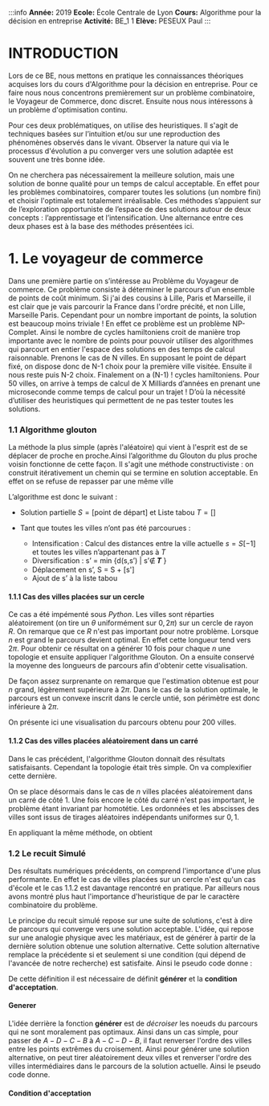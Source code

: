 :::info 
**Année:** 2019
**Ecole:** École Centrale de Lyon 
**Cours:** Algorithme pour la décision en entreprise
**Activité:** BE_1 1
**Elève:** PESEUX Paul
:::

# INTRODUCTION

Lors de ce BE, nous mettons en pratique les connaissances théoriques acquises lors du cours d'Algorithme pour la décision en entreprise. Pour ce faire nous nous concentrons premièrement sur un problème combinatoire, le Voyageur de Commerce, donc discret. Ensuite nous nous intéressons à un problème d'optimisation continu.

Pour ces deux problématiques, on utilise des heuristiques. Il s'agit de techniques basées sur l’intuition et/ou sur une reproduction des phénomènes observés dans le vivant. Observer la nature qui via le processus d'évolution a pu converger vers une solution adaptée est souvent une très bonne idée.

On ne cherchera pas nécessairement la meilleure solution, mais une solution de bonne qualité pour un temps de calcul acceptable. En effet pour les problèmes combinatoires, comparer toutes les solutions (un nombre fini) et choisir l'optimale est totalement irréalisable.
Ces méthodes s’appuient sur de l’exploration opportuniste de l’espace de des solutions autour de deux concepts : l’apprentissage et l’intensification. Une alternance entre ces deux phases est à la base des méthodes présentées ici.



# 1. Le voyageur de commerce
Dans une première partie on s’intéresse au Problème du Voyageur de commerce. Ce problème consiste à déterminer le parcours d'un ensemble de points de coût minimum.
Si j'ai des cousins à Lille, Paris et Marseille, il est clair que je vais parcourir la France dans l'ordre précité, et non Lille, Marseille Paris.
Cependant pour un nombre important de points, la solution est beaucoup moins triviale !
En effet ce problème est un problème NP-Complet. Ainsi le nombre de cycles hamiltoniens croit de manière trop importante avec le nombre de points pour pouvoir utiliser des algorithmes qui parcourt en entier l'espace des solutions en des temps de calcul raisonnable.
Prenons le cas de N villes. En supposant le point de départ fixé, on dispose donc de N-1 choix pour la première ville visitée. Ensuite il nous reste puis N-2 choix. Finalement on a (N-1) ! cycles hamiltoniens. Pour 50 villes, on arrive à temps de calcul de X Milliards d’années en prenant une microseconde comme temps de calcul pour un trajet ! D’où la nécessité d’utiliser des heuristiques qui permettent de ne pas tester toutes les solutions.

### 1.1 Algorithme glouton
La méthode la plus simple (après l'aléatoire) qui vient à l'esprit est de se déplacer de proche en proche.Ainsi l’algorithme du Glouton du plus proche voisin fonctionne de cette façon. Il s'agit une méthode constructiviste : on construit itérativement un chemin qui se termine en solution acceptable. En effet on se refuse de repasser par une même ville

L’algorithme est donc le suivant :

- Solution partielle $S  = [\text{point de départ}]$ et Liste tabou $T=[]$

- Tant que toutes les villes n’ont pas été parcourues :
    - Intensification : Calcul des distances entre la ville actuelle $s = S[-1]$ et toutes les villes n’appartenant pas à $T$
    - Diversification : s’ = min {d(s,s’) | s’∉ 𝑻 }
    - Déplacement en s’, S = S + [s']
    - Ajout de s’ à la liste tabou

#### 1.1.1 Cas des villes placées sur un cercle

Ce cas a été impémenté sous _Python_. Les villes sont réparties aléatoirement (on tire un $\theta$ uniformément sur $0, 2\pi$) sur un cercle de rayon $R$. On remarque que ce $R$ n'est pas important pour notre problème.
Lorsque $n$ est grand le parcours devient optimal. En effet cette longueur tend vers $2\pi$.
Pour obtenir ce résultat on a générer $10$ fois pour chaque $n$ une topologie et ensuite appliquer l'algorithme Glouton. On a ensuite conservé la moyenne des longueurs de parcours afin d'obtenir cette visualisation.

De façon assez surprenante on remarque que l'estimation obtenue est pour $n$ grand, légèrement supérieure à $2\pi$. Dans le cas de la solution optimale, le parcours est un convexe inscrit dans le cercle untié, son périmètre est donc inférieure à $2\pi$.

On présente ici une visualisation du parcours obtenu pour $200$ villes.



#### 1.1.2 Cas des villes placées aléatoirement dans un carré

Dans le cas précédent, l'algorithme Glouton donnait des résultats satisfaisants. Cependant la topologie était très simple. On va complexifier cette dernière.

On se place désormais dans le cas de $n$ villes placées aléatoirement dans un carré de côté 1. Une fois encore le côté du carré n'est pas important, le problème étant invariant par homotétie. Les ordonnées et les abscisses des villes sont issus de tirages aléatoires indépendants uniformes sur $0,1$.

En appliquant la même méthode, on obtient 



### 1.2 Le recuit Simulé
Des résultats numériques précédents, on comprend l'importance d'une plus performante. En effet le cas de villes placées sur un cercle n'est qu'un cas d'école et le cas 1.1.2 est davantage rencontré en pratique. Par ailleurs nous avons montré plus haut l'importance d'heuristique de par le caractère combinatoire du problème.

Le principe du recuit simulé repose sur une suite de solutions, c'est à dire de parcours qui converge vers une solution acceptable. L'idée, qui repose sur une analogie physique avec les matériaux, est de générer à partir de la dernière solution obtenue une solution alternative. Cette solution alternative remplace la précédente si et seulement si une condition (qui dépend de l'avancée de notre recherche) est satisfaite. Ainsi le pseudo code donne :


De cette définition il est nécessaire de définit **générer** et la **condition d'acceptation**. 

#### Generer
L'idée derrière la fonction **générer** est de _décroiser_ les noeuds du parcours qui ne sont moralement pas optimaux. Ainsi dans un cas simple, pour passer de $A-D-C-B$ à $A-C-D-B$, il faut renverser l'ordre des villes entre les points extrêmes du croisement. Ainsi pour générer une solution alternative, on peut tirer aléatoirement deux villes et renverser l'ordre des villes intermédiaires dans le parcours de la solution actuelle. Ainsi le pseudo code donne.

#### Condition d'acceptation


